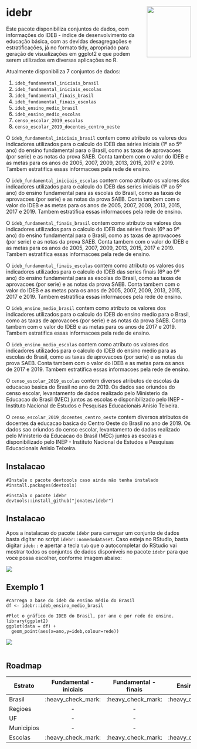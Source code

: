 # idebr <a href='https://curso-r.github.io/idebr'><img src="https://github.com/jonates/idebr/blob/main/idebr.png?raw=true" align="right" width="120.216" height="139"/></a>

Este pacote disponibiliza conjuntos de dados, com informações do IDEB - índice de desenvolvimento da educação básica, com as devidas desagregações e estratificações, já no formato tidy, apropriado para geração de visualizações em ggplot2 e que podem serem utilizados em diversas aplicações no R.

Atualmente disponibiliza 7 conjuntos de dados:

1.  `ideb_fundamental_iniciais_brasil`
1.  `ideb_fundamental_iniciais_escolas`
1.  `ideb_fundamental_finais_brasil`
1.  `ideb_fundamental_finais_escolas`
1.  `ideb_ensino_medio_brasil`
1.  `ideb_ensino_medio_escolas`
1.  `censo_escolar_2019_escolas`
1.  `censo_escolar_2019_docentes_centro_oeste`

O `ideb_fundamental_iniciais_brasil` contem como atributo os valores dos indicadores utilizados para o calculo do IDEB das séries iniciais (1º ao 5º ano) do ensino fundamental para o Brasil, como as taxas de aprovacoes (por serie) e as notas da prova SAEB. Conta tambem com o valor do IDEB e as metas para os anos de 2005, 2007, 2009, 2013, 2015, 2017 e 2019. Tambem estratifica essas informacoes pela rede de ensino.

O `ideb_fundamental_iniciais_escolas` contem como atributo os valores dos indicadores utilizados para o calculo do IDEB das series iniciais (1º ao 5º ano) do ensino fundamental para as escolas do Brasil, como as taxas de aprovacoes (por serie) e as notas da prova SAEB. Conta tambem com o valor do IDEB e as metas para os anos de 2005, 2007, 2009, 2013, 2015, 2017 e 2019. Tambem estratifica essas informacoes pela rede de ensino.

O `ideb_fundamental_finais_brasil` contem como atributo os valores dos indicadores utilizados para o calculo do IDEB das séries finais (6º ao 9º ano) do ensino fundamental para o Brasil, como as taxas de aprovacoes (por serie) e as notas da prova SAEB. Conta tambem com o valor do IDEB e as metas para os anos de 2005, 2007, 2009, 2013, 2015, 2017 e 2019. Tambem estratifica essas informacoes pela rede de ensino.

O `ideb_fundamental_finais_escolas` contem como atributo os valores dos indicadores utilizados para o calculo do IDEB das series finais (6º ao 9º ano) do ensino fundamental para as escolas do Brasil, como as taxas de aprovacoes (por serie) e as notas da prova SAEB. Conta tambem com o valor do IDEB e as metas para os anos de 2005, 2007, 2009, 2013, 2015, 2017 e 2019. Tambem estratifica essas informacoes pela rede de ensino.

O `ideb_ensino_medio_brasil` contem como atributo os valores dos indicadores utilizados para o calculo do IDEB do ensino medio para o Brasil, como as taxas de aprovacoes (por serie) e as notas da prova SAEB. Conta tambem com o valor do IDEB e as metas para os anos de 2017 e 2019. Tambem estratifica essas informacoes pela rede de ensino.

O `ideb_ensino_medio_escolas` contem como atributo os valores dos indicadores utilizados para o calculo do IDEB do ensino medio para as escolas do Brasil, como as taxas de aprovacoes (por serie) e as notas da prova SAEB. Conta tambem com o valor do IDEB e as metas para os anos de 2017 e 2019. Tambem estratifica essas informacoes pela rede de ensino.

O `censo_escolar_2019_escolas` contem diversos atributos de escolas da educacao basica do Brasil no ano de 2019. Os dados sao oriundos do censo escolar, levantamento de dados realizado pelo Ministerio da Educacao do Brasil (MEC) juntos as escolas e disponibilizado pelo INEP -  Instituto Nacional de Estudos e Pesquisas Educacionais Anisio Teixeira.

O `censo_escolar_2019_docentes_centro_oeste` contem diversos atributos de docentes da educacao basica do Centro Oeste do Brasil no ano de 2019. Os dados sao oriundos do censo escolar, levantamento de dados realizado pelo Ministerio da Educacao do Brasil (MEC) juntos as escolas e disponibilizado pelo INEP -  Instituto Nacional de Estudos e Pesquisas Educacionais Anisio Teixeira.

## Instalacao

``` {.r}
#Instale o pacote devtoools caso ainda não tenha instalado
#install.packages(devtools)

#instala o pacote idebr
devtools::install_github("jonates/idebr")
```
## Instalacao
Apos a instalacao do pacote `idebr` para carregar um conjunto de dados basta digitar no script `idebr::nomedodataset`. Caso esteja no RStudio, basta digitar `ideb::` e apertar a tecla `tab` que o autocompletar do RStudio vai mostrar todos os conjuntos de dados disponiveis no pacote `idebr` para que voce possa escolher, conforme imagem abaixo:

<img src="https://raw.githubusercontent.com/jonates/idebr/main/carregando_dados.png"/>

## Exemplo 1

``` {.r}
#carrega a base do ideb do ensino médio do Brasil
df <- idebr::ideb_ensino_medio_brasil

#Plot o gráfico do IDEB do Brasil, por ano e por rede de ensino.
library(ggplot2)
ggplot(data = df) +
  geom_point(aes(x=ano,y=ideb,colour=rede))
```
<img src="https://raw.githubusercontent.com/jonates/idebr/main/diagrama_dispersao_Brasil_EM.png"/>


``` {.r}
```

## Roadmap

Estrato    | Fundamental - iniciais | Fundamental - finais | Ensino Medio             |
---------- | :--------------------: | :------------------: | :----------:
Brasil     | :heavy\_check\_mark: | :heavy\_check\_mark: | :heavy\_check\_mark:
Regioes    | - | - | -
UF         | - | - | -
Municipios | - | - | -
Escolas    | :heavy\_check\_mark: | :heavy\_check\_mark: | :heavy\_check\_mark:

